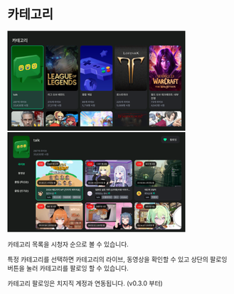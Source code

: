 # 카테고리
<p float="left">
    <img src="../images/usage/category/01.png" width="400" >
    <img src="../images/usage/category/02.png" width="400" >
</p>

카테고리 목록을 시청자 순으로 볼 수 있습니다.

특정 카테고리를 선택하면 카테고리의 라이브, 동영상을 확인할 수 있고 상단의 팔로잉 버튼을 눌러 카테고리를 팔로잉 할 수 있습니다.

카테고리 팔로잉은 치지직 계정과 연동됩니다. (v0.3.0 부터)